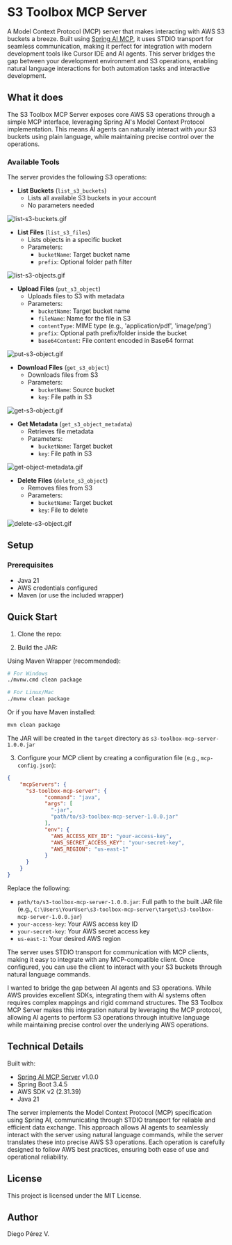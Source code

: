 # S3 Toolbox MCP Server

A Model Context Protocol (MCP) server that makes interacting with AWS S3 buckets a breeze. Built using [Spring AI MCP](https://docs.spring.io/spring-ai/reference/api/mcp/mcp-overview.html), it uses STDIO transport for seamless communication, making it perfect for integration with modern development tools like Cursor IDE and AI agents. This server bridges the gap between your development environment and S3 operations, enabling natural language interactions for both automation tasks and interactive development.

## What it does

The S3 Toolbox MCP Server exposes core AWS S3 operations through a simple MCP interface, leveraging Spring AI's Model Context Protocol implementation. This means AI agents can naturally interact with your S3 buckets using plain language, while maintaining precise control over the operations.

### Available Tools

The server provides the following S3 operations:

- **List Buckets** (`list_s3_buckets`)
    - Lists all available S3 buckets in your account
    - No parameters needed

![list-s3-buckets.gif](images/list-s3-buckets.gif)


- **List Files** (`list_s3_files`)
    - Lists objects in a specific bucket
    - Parameters:
        - `bucketName`: Target bucket name
        - `prefix`: Optional folder path filter

![list-s3-objects.gif](images/list-s3-objects.gif)


- **Upload Files** (`put_s3_object`)
    - Uploads files to S3 with metadata
    - Parameters:
        - `bucketName`: Target bucket name
        - `fileName`: Name for the file in S3
        - `contentType`: MIME type (e.g., 'application/pdf', 'image/png')
        - `prefix`: Optional path prefix/folder inside the bucket
        - `base64Content`: File content encoded in Base64 format

![put-s3-object.gif](images/put-s3-object.gif)


- **Download Files** (`get_s3_object`)
    - Downloads files from S3
    - Parameters:
        - `bucketName`: Source bucket
        - `key`: File path in S3

![get-s3-object.gif](images/get-s3-object.gif)


- **Get Metadata** (`get_s3_object_metadata`)
    - Retrieves file metadata
    - Parameters:
        - `bucketName`: Target bucket
        - `key`: File path in S3

![get-object-metadata.gif](images/get-object-metadata.gif)


- **Delete Files** (`delete_s3_object`)
    - Removes files from S3
    - Parameters:
        - `bucketName`: Target bucket
        - `key`: File to delete

![delete-s3-object.gif](images/delete-s3-object.gif)


## Setup

### Prerequisites
- Java 21
- AWS credentials configured
- Maven (or use the included wrapper)

## Quick Start

1. Clone the repo:

2. Build the JAR:

Using Maven Wrapper (recommended):
```bash
# For Windows
./mvnw.cmd clean package

# For Linux/Mac
./mvnw clean package
```

Or if you have Maven installed:
```bash
mvn clean package
```

The JAR will be created in the `target` directory as `s3-toolbox-mcp-server-1.0.0.jar`

3. Configure your MCP client by creating a configuration file (e.g., `mcp-config.json`):
```json
{
    "mcpServers": {
      "s3-toolbox-mcp-server": {
            "command": "java",
            "args": [
              "-jar",
              "path/to/s3-toolbox-mcp-server-1.0.0.jar"
            ],
            "env": {
              "AWS_ACCESS_KEY_ID": "your-access-key",
              "AWS_SECRET_ACCESS_KEY": "your-secret-key",
              "AWS_REGION": "us-east-1"
            }
      }
    }
}
```

Replace the following:
- `path/to/s3-toolbox-mcp-server-1.0.0.jar`: Full path to the built JAR file (e.g., `C:\Users\YourUser\s3-toolbox-mcp-server\target\s3-toolbox-mcp-server-1.0.0.jar`)
- `your-access-key`: Your AWS access key ID
- `your-secret-key`: Your AWS secret access key
- `us-east-1`: Your desired AWS region

The server uses STDIO transport for communication with MCP clients, making it easy to integrate with any MCP-compatible client. Once configured, you can use the client to interact with your S3 buckets through natural language commands.

I wanted to bridge the gap between AI agents and S3 operations. While AWS provides excellent SDKs, integrating them with AI systems often requires complex mappings and rigid command structures. The S3 Toolbox MCP Server makes this integration natural by leveraging the MCP protocol, allowing AI agents to perform S3 operations through intuitive language while maintaining precise control over the underlying AWS operations.

## Technical Details

Built with:
- [Spring AI MCP Server](https://docs.spring.io/spring-ai/reference/api/mcp/mcp-overview.html) v1.0.0
- Spring Boot 3.4.5
- AWS SDK v2 (2.31.39)
- Java 21

The server implements the Model Context Protocol (MCP) specification using Spring AI, communicating through STDIO transport for reliable and efficient data exchange. This approach allows AI agents to seamlessly interact with the server using natural language commands, while the server translates these into precise AWS S3 operations. Each operation is carefully designed to follow AWS best practices, ensuring both ease of use and operational reliability.

## License
This project is licensed under the MIT License.

## Author
Diego Pérez V.
